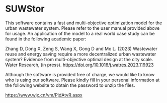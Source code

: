 # SUWStor

This software contains a fast and multi-objective optimization model for the urban wastewater system. Please refer to the user manual provided above for usage. An application of the model to a real world case study can be found in the following academic paper:

Zhang D, Dong X, Zeng S, Wang X, Gong D and Mo L. (2023) Wastewater reuse and energy saving require a more decentralized urban wastewater system? Evidence from multi-objective optimal design at the city scale. Water Research, (in press). https://doi.org/10.1016/j.watres.2023.119923

Although the software is provided free of charge, we would like to know who is using our software. Please kindly fill in your personal information at the following website to obtain the password to unzip the files.

https://www.wjx.cn/vm/PjdAtvR.aspx
